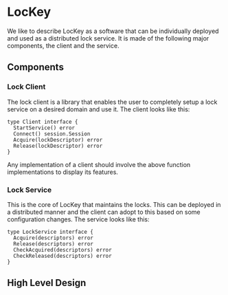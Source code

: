 # LocKey

We like to describe LocKey as a software that can be individually deployed and used as a distributed lock service. It is made of the following major components, the client and the service.

## Components
### Lock Client
The lock client is a library that enables the user to completely setup a lock service on a desired domain and use it. The client looks like this:
```
type Client interface {
  StartService() error
  Connect() session.Session
  Acquire(lockDescriptor) error
  Release(lockDescriptor) error
}
```

Any implementation of a client should involve the above function implementations to display its features.


### Lock Service

This is the core of LocKey that maintains the locks. This can be deployed in a distributed manner and the client can adopt to this based on some configuration changes.
The service looks like this:
```
type LockService interface {
  Acquire(descriptors) error
  Release(descriptors) error
  CheckAcquired(descriptors) error
  CheckReleased(descriptors) error
}
```
## High Level Design



